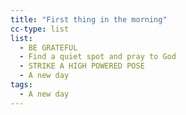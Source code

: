 ```yaml
---
title: "First thing in the morning"
cc-type: list
list:
  - BE GRATEFUL
  - Find a quiet spot and pray to God
  - STRIKE A HIGH POWERED POSE
  - A new day
tags:
  - A new day
---
```

